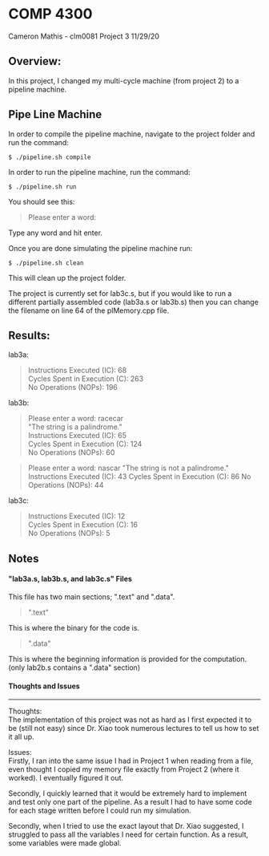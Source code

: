 COMP 4300
=====================
Cameron Mathis - clm0081
Project 3
11/29/20

Overview:
-------------

In this project, I changed my multi-cycle machine (from project 2) to a pipeline machine.

Pipe Line Machine
-------------

In order to compile the pipeline machine, navigate to the project folder and run the command:
	
	$ ./pipeline.sh compile

In order to run the pipeline machine, run the command: 

	$ ./pipeline.sh run

You should see this:

>Please enter a word:

Type any word and hit enter.

Once you are done simulating the pipeline machine run:
	
	$ ./pipeline.sh clean

This will clean up the project folder.

The project is currently set for lab3c.s, but if you would like to run a different partially assembled code (lab3a.s or lab3b.s) then you can change the filename on line 64 of the plMemory.cpp file.

Results:
-------------

lab3a:
> Instructions Executed (IC): 68 <br/>
> Cycles Spent in Execution (C): 263 <br/>
> No Operations (NOPs): 196 <br/>

lab3b:
> Please enter a word: racecar <br/>
> "The string is a palindrome." <br/>
> Instructions Executed (IC): 65 <br/>
> Cycles Spent in Execution (C): 124 <br/>
> No Operations (NOPs): 60 <br/>

> Please enter a word: nascar
> "The string is not a palindrome."
> Instructions Executed (IC): 43
> Cycles Spent in Execution (C): 86
> No Operations (NOPs): 44

lab3c:
> Instructions Executed (IC): 12 <br/>
> Cycles Spent in Execution (C): 16 <br/>
> No Operations (NOPs): 5 <br/>

Notes
-------------

#### "lab3a.s, lab3b.s, and lab3c.s" Files ####

This file has two main sections; ".text" and ".data".

>".text"

This is where the binary for the code is.

>".data"

This is where the beginning information is provided for the computation. (only lab2b.s contains a ".data" section)


#### Thoughts and Issues ####
************************************

Thoughts: <br/>
The implementation of this project was not as hard as I first expected it to be (still not easy) since Dr. Xiao took numerous lectures to tell us how to set it all up.


Issues: <br/>
Firstly, I ran into the same issue I had in Project 1 when reading from a file, even thought I copied my memory file exactly from Project 2 (where it worked). I eventually figured it out.

Secondly, I quickly learned that it would be extremely hard to implement and test only one part of the pipeline. As a result I had to have some code for each stage written before I could run my simulation.

Secondly, when I tried to use the exact layout that Dr. Xiao suggested, I struggled to pass all the variables I need for certain function. As a result, some variables were made global.
